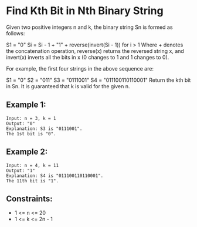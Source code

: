 # Find Kth Bit in Nth Binary String

Given two positive integers n and k, the binary string Sn is formed as follows:

S1 = "0"
Si = Si - 1 + "1" + reverse(invert(Si - 1)) for i > 1
Where + denotes the concatenation operation, reverse(x) returns the reversed string x, and invert(x) inverts all the bits in x (0 changes to 1 and 1 changes to 0).

For example, the first four strings in the above sequence are:

S1 = "0"
S2 = "011"
S3 = "0111001"
S4 = "011100110110001"
Return the kth bit in Sn. It is guaranteed that k is valid for the given n.

## Example 1:

```
Input: n = 3, k = 1
Output: "0"
Explanation: S3 is "0111001".
The 1st bit is "0".
```

## Example 2:

```
Input: n = 4, k = 11
Output: "1"
Explanation: S4 is "011100110110001".
The 11th bit is "1".
```

## Constraints:

- 1 <= n <= 20
- 1 <= k <= 2n - 1
